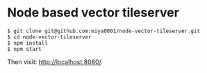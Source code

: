 # Node based vector tileserver

```
$ git clone git@github.com:miya0001/node-vector-tileserver.git
$ cd node-vector-tileserver
$ npm install
$ npm start
```

Then visit: [http://localhost:8080/](http://localhost:8080/).
